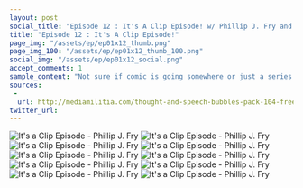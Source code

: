 ```yaml
---
layout: post
social_title: "Episode 12 : It's A Clip Episode! w/ Phillip J. Fry and The Plot Exposition Sugar Glider"
title: "Episode 12 : It's A Clip Episode!"
page_img: "/assets/ep/ep01x12_thumb.png"
page_img_100: "/assets/ep/ep01x12_thumb_100.png"
social_img: "/assets/ep/ep01x12_social.png"
accept_comments: 1
sample_content: "Not sure if comic is going somewhere or just a series of dramatic poses."
sources: 
 - 
  url: http://mediamilitia.com/thought-and-speech-bubbles-pack-104-free-vectors-and-images/
twitter_url: 
---
```



<div style="margin-left: auto; margin-right: auto; width: 600px;">
  <img src="/assets/ep/ep01x12_01.png" alt="It's a Clip Episode - Phillip J. Fry" />
  <img src="/assets/ep/ep01x12_02.png" alt="It's a Clip Episode - Phillip J. Fry" />
  <img src="/assets/ep/ep01x12_03.png" alt="It's a Clip Episode - Phillip J. Fry" />
  <img src="/assets/ep/ep01x12_04.png" alt="It's a Clip Episode - Phillip J. Fry" />
  <img src="/assets/ep/ep01x12_05.png" alt="It's a Clip Episode - Phillip J. Fry" />
  <img src="/assets/ep/ep01x12_06.png" alt="It's a Clip Episode - Phillip J. Fry" />
  <img src="/assets/ep/ep01x12_07.png" alt="It's a Clip Episode - Phillip J. Fry" />
  <img src="/assets/ep/ep01x12_08.png" alt="It's a Clip Episode - Phillip J. Fry" />
  <img src="/assets/ep/ep01x12_09.png" alt="It's a Clip Episode - Phillip J. Fry" />
  <img src="/assets/ep/ep01x12_10.png" alt="It's a Clip Episode - Phillip J. Fry" />
</div>

<div style="display: none">
  Script:

  "Previously on By Watching You"
  Narrated by The Plot Exposition Sugar Glider.

  Plot Exposition Sugar Glider: It's a clip episode!
  First, the Batman meme woke up and realized something was wrong...
  Batman: This doesn't make sense
  Phillip J. Fry: Not sure if this is part of the comic, or about the comic

  Plot Exposition Sugar Glider: They were in a strange place and about to meet strange people.
  Robin: Where are we?
  Fry: I hate when people ask a question that no one around them would know the answer to.
  Robin: Hello, danger?

  Plot Exposition Sugar Glider: Doge was the king. Robin didn't have a moment to catch his breath.
  Doge: Wordbank! Attack!
  Fry: Not sure if doge saying "wordbank" or wordbank saying it.

  Plot Exposition Sugar Glider: Until he met a friendly stranger. Not everyone in this place was bad.
  Driving dog: No time to explain. Get in the van.
  Fry: Not sure if creepy van meme, or driving dog meme.

  Plot Exposition Sugar Glider: On the other hand, it turned out to be no stranger at all.
  Batman: I'm Batman meme!
  Fry: Not sure if angry, or just passionate.

  Plot Exposition Sugar Glider: They were in a world of memes. A dangerous place for anyone who wouldn't place along.
  Batman: Jesus, if you take this wheel, I swear to god.
  Jesus: Swear to me!
  Screeeeeetch!
  Fry: Not sure if sacrilegious, or exactly what Jesus would do...

  Plot Exposition Sugar Glider: Batman meme learned the truth and there was a BIG REVEAL.
  Batman: Someone woke us for a reason.
  Fry: Not sure if comic is going somewhere, or just a series of dramatic poses.

  Plot Exposition Sugar Glider: Armed with nothing and driven by a singular purpose, to find who turned them from unthinking memes to self aware heroes, their search came up short. They needed help.
  Batman: Then we're out of leads. We'll have to pay another visit to the king...

  Plot Exposition Sugar Glider: But even getting back to the Doge King in this place was perilous. They got side tracked more than once.
  Fry whistles: Too Many Cooks
  Robin: Alright, I just felt a thumb. Who was that?!

  Plot Exposition Sugar Glider: They had to make some decisions that tested their principles.
  "When you ride alone, you ride with Hitler! Join a car-sharing club today!"
  Fry: Not sure if quiet or both quietly angry.

  Plot Exposition Sugar Glider: Meanwhile, this new life was beginning to take a toll.
  Robin: I can't get my bearings, Batman. I feel lost constantly. My memories aren't even real. You know what that's like?
  Batman: Real is relative around here. If it's a meme, it's real.
  Fry: Not sure if self awareness is all that great.

  Plot Exposition Sugar Glider: Batman faced off against the Doge King's stooge, the wordbank, knowing that a meme's power comes from its popularity. Or does it?
  POW!

  Plot Exposition Sugar Glider: With Batman defeated and unable to escape, the Doge King had a magnanimous change of heart. Really he just decided these two posted not threat to his power as king of the memes.
  Batman: A truce?
  Doge: wow, so silly, such harmless, ask questions, doges knows
  Batman: Tell me who woke me.

  Fry: Hey... I'm sure he wasn't raining when that clip was originally published...
  Fry: And I've never heard of a Plot Exposition Sugar Glider...
  Plot Exposition Sugar Glider: I'm a real meme. I swear!

  Plot Exposition Sugar Glider: AAAAAAAAAAAAAAAH!!!
</div>
